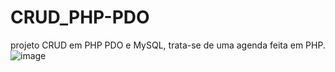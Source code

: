# CRUD_PHP-PDO
projeto CRUD em PHP PDO e MySQL, trata-se de uma agenda feita em PHP.
![image](https://user-images.githubusercontent.com/57911574/177614645-24cacd9d-b1a4-41de-96e6-9fcf2d2bb83c.png)
